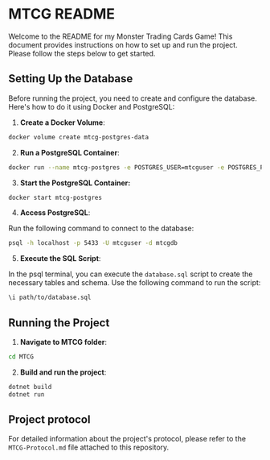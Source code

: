 # MTCG README

Welcome to the README for my Monster Trading Cards Game! This document provides instructions on how to set up and run the project. Please follow the steps below to get started.

## Setting Up the Database

Before running the project, you need to create and configure the database. Here's how to do it using Docker and PostgreSQL:

1. **Create a Docker Volume**:

```bash
docker volume create mtcg-postgres-data
```
2. **Run a PostgreSQL Container**:
```bash
docker run --name mtcg-postgres -e POSTGRES_USER=mtcguser -e POSTGRES_PASSWORD=mtcgpassword -e POSTGRES_DB=mtcgdb -p 5433:5432 -v mtcg-postgres-data:/var/lib/postgresql/data -d postgres
```
3. **Start the PostgreSQL Container:**
```bash
docker start mtcg-postgres
```
4. **Access PostgreSQL**:

Run the following command to connect to the database:

```bash
psql -h localhost -p 5433 -U mtcguser -d mtcgdb
```

5. **Execute the SQL Script**:

In the psql terminal, you can execute the `database.sql` script to create the necessary tables and schema. Use the following command to run the script:

```bash
\i path/to/database.sql
```

## Running the Project

1. **Navigate to MTCG folder**:
```bash
cd MTCG
```
2. **Build and run the project**:
```bash
dotnet build
dotnet run
```

## Project protocol

For detailed information about the project's protocol, please refer to the `MTCG-Protocol.md` file attached to this repository.
